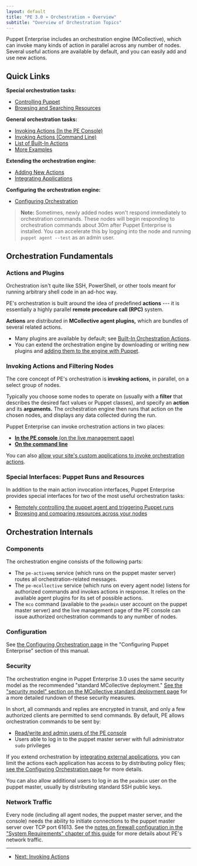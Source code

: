```yaml
---
layout: default
title: "PE 3.0 » Orchestration » Overview"
subtitle: "Overview of Orchestration Topics"
---
```



Puppet Enterprise includes an orchestration engine (MCollective), which can invoke many kinds of action in parallel across any number of nodes. Several useful actions are available by default, and you can easily add and use new actions.

Quick Links
-----

**Special orchestration tasks:**

- [Controlling Puppet](./orchestration_puppet.html)
- [Browsing and Searching Resources](./orchestration_resources.html)

**General orchestration tasks:**

- [Invoking Actions (In the PE Console)](./console_navigating_live_mgmt.html)
- [Invoking Actions (Command Line)](./orchestration_invoke_cli.html)
- [List of Built-In Actions](./orchestration_actions.html)
- [More Examples](./orchestration_examples.html)

**Extending the orchestration engine:**

- [Adding New Actions](./orchestration_adding_actions.html)
- [Integrating Applications](./orchestration_integrating.html)

**Configuring the orchestration engine:**

- [Configuring Orchestration](./config_orchestration.html)


> **Note:** Sometimes, newly added nodes won't respond immediately to orchestration commands. These nodes will begin responding to orchestration commands about 30m after Puppet Enterprise is installed. You can accelerate this by logging into the node and running `puppet agent --test` as an admin user.

Orchestration Fundamentals
-----

### Actions and Plugins

Orchestration isn't quite like SSH, PowerShell, or other tools meant for running arbitrary shell code in an ad-hoc way.

PE's orchestration is built around the idea of predefined **actions** --- it is essentially a highly parallel **remote procedure call (RPC)** system.

**Actions** are distributed in **MCollective agent plugins,** which are bundles of several related actions.

* Many plugins are available by default; see [Built-In Orchestration Actions](./orchestration_actions.html).
* You can extend the orchestration engine by downloading or writing new plugins and [adding them to the engine with Puppet](./orchestration_adding_actions.html).

### Invoking Actions and Filtering Nodes

The core concept of PE's orchestration is **invoking actions,** in parallel, on a select group of nodes.

Typically you choose some nodes to operate on (usually with a **filter** that describes the desired fact values or Puppet classes), and specify an **action** and its **arguments.** The orchestration engine then runs that action on the chosen nodes, and displays any data collected during the run.

Puppet Enterprise can invoke orchestration actions in two places:

* [**In the PE console** (on the live management page)](./console_navigating_live_mgmt.html)
* [**On the command line**](./orchestration_invoke_cli.html)

You can also [allow your site's custom applications to invoke orchestration actions][integrate].

[integrate]: ./orchestration_integrating.html

### Special Interfaces: Puppet Runs and Resources

In addition to the main action invocation interfaces, Puppet Enterprise provides special interfaces for two of the most useful orchestration tasks:

* [Remotely controlling the puppet agent and triggering Puppet runs](./orchestration_puppet.html)
* [Browsing and comparing resources across your nodes](./orchestration_resources.html)


Orchestration Internals
-----

### Components

The orchestration engine consists of the following parts:

- The `pe-activemq` service (which runs on the puppet master server) routes all orchestration-related messages.
- The `pe-mcollective` service (which runs on every agent node) listens for authorized commands and invokes actions in response. It relies on the available agent plugins for its set of possible actions.
- The `mco` command (available to the `peadmin` user account on the puppet master server) and the live management page of the PE console can issue authorized orchestration commands to any number of nodes.

### Configuration

See [the Configuring Orchestration page][config] in the "Configuring Puppet Enterprise" section of this manual.

[config]: ./config_orchestration.html

### Security

The orchestration engine in Puppet Enterprise 3.0 uses the same security model as the recommended "standard MCollective deployment." [See the "security model" section on the MCollective standard deployment page](/mcollective/deploy/standard.html#security-model) for a more detailed rundown of these security measures.

In short, all commands and replies are encrypted in transit, and only a few authorized clients are permitted to send commands. By default, PE allows orchestration commands to be sent by:

- [Read/write and admin users of the PE console](./console_auth.html#user-access-and-privileges)
- Users able to log in to the puppet master server with full administrator `sudo` privileges

If you extend orchestration by [integrating external applications][integrate], you can limit the actions each application has access to by distributing policy files; [see the Configuring Orchestration page][config] for more details.

You can also allow additional users to log in as the `peadmin` user on the puppet master, usually by distributing standard SSH public keys.

### Network Traffic

Every node (including all agent nodes, the puppet master server, and the console) needs the ability to initiate connections to the puppet master server over TCP port 61613. See the [notes on firewall configuration in the "System Requirements" chapter of this guide](./install_system_requirements.html#firewall-configuration) for more details about PE's network traffic.


* * *

- [Next: Invoking Actions](./orchestration_invoke_cli.html)
